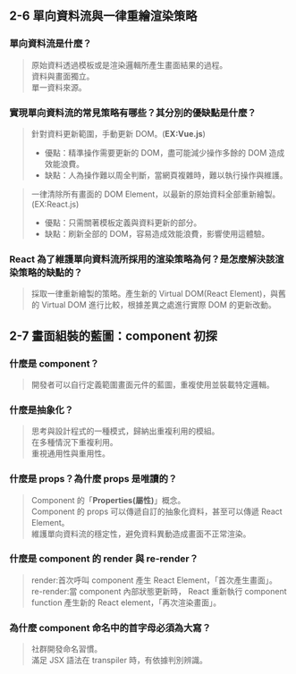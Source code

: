 ## 2-6 單向資料流與一律重繪渲染策略

### 單向資料流是什麼？

> 原始資料透過模板或是渲染邏輯所產生畫面結果的過程。  
> 資料與畫面獨立。  
> 單一資料來源。

### 實現單向資料流的常見策略有哪些？其分別的優缺點是什麼？

> 針對資料更新範圍，手動更新 DOM。(**EX:Vue.js**)
>
> - 優點：精準操作需要更新的 DOM，盡可能減少操作多餘的 DOM 造成效能浪費。
> - 缺點：人為操作難以周全判斷，當網頁複雜時，難以執行操作與維護。

> 一律清除所有畫面的 DOM Element，以最新的原始資料全部重新繪製。(EX:React.js)
>
> - 優點：只需關著模板定義與資料更新的部分。
> - 缺點：刷新全部的 DOM，容易造成效能浪費，影響使用這體驗。

### React 為了維護單向資料流所採用的渲染策略為何？是怎麼解決該渲染策略的缺點的？

> 採取一律重新繪製的策略。產生新的 Virtual DOM(React Element)，與舊的 Virtual DOM 進行比較，根據差異之處進行實際 DOM 的更新改動。

## 2-7 畫面組裝的藍圖：component 初探

### 什麼是 component？

> 開發者可以自行定義範圍畫面元件的藍圖，重複使用並裝載特定邏輯。

### 什麼是抽象化？

> 思考與設計程式的一種模式，歸納出重複利用的模組。  
> 在多種情況下重複利用。  
> 重視通用性與重用性。

### 什麼是 props？為什麼 props 是唯讀的？

> Component 的「**Properties(屬性)**」概念。  
> Component 的 props 可以傳遞自訂的抽象化資料，甚至可以傳遞 React Element。  
> 維護單向資料流的穩定性，避免資料異動造成畫面不正常渲染。

### 什麼是 component 的 render 與 re-render？

> render:首次呼叫 component 產生 React Element，「首次產生畫面」。  
> re-render:當 component 內部狀態更新時， React 重新執行 component function 產生新的 React element，「再次渲染畫面」。

### 為什麼 component 命名中的首字母必須為大寫？

> 社群開發命名習慣。  
> 滿足 JSX 語法在 transpiler 時，有依據判別辨識。
